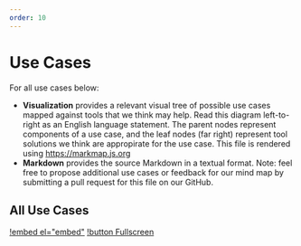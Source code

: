```yaml
---
order: 10
---
```

# Use Cases

For all use cases below:
* **Visualization** provides a relevant visual tree of possible use cases mapped against tools that we think may help. Read this diagram left-to-right as an English language statement. The parent nodes represent components of a use case, and the leaf nodes (far right) represent tool solutions we think are appropirate for the use case. This file is rendered using https://markmap.js.org
* **Markdown** provides the source Markdown in a textual format. Note: feel free to propose additional use cases or feedback for our mind map by submitting a pull request for this file on our GitHub. 
  
## All Use Cases

[!embed el="embed"](markmap.html)
[!button Fullscreen](markmap.html)